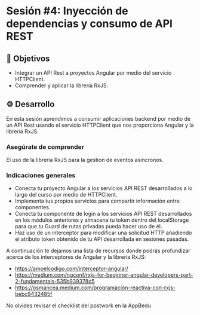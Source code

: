 # Sesión #4: Inyección de dependencias y consumo de API REST

## :dart: Objetivos

- Integrar un API Rest a proyectos Angular por medio del servicio HTTPClient.
- Comprender y aplicar la librería RxJS. 

## ⚙ Desarrollo

En esta sesión aprendimos a consumir aplicaciones backend por medio de un API Rest usando el servicio HTTPClient que nos proporciona Angular y la librería RxJS.

### Asegúrate de comprender

El uso de la libreria RxJS para la gestion de eventos asincronos.

### Indicaciones generales

+ Conecta tu proyecto Angular a los servicios API REST desarrollados a lo largo del curso por medio de HTTPClient.
+ Implementa tus propios servicios para compartir información entre  componentes.
+ Conecta tu componente de login a los servicios API REST desarrollados en los módulos anteriores y almacena tu token dentro del localStorage para que tu Guard de rutas privadas pueda hacer uso de él.
+ Haz uso de un interceptor para modificar una solicitud HTTP añadiendo el atributo token obtenido de tu API desarrollada en sesiones pasadas.

A continuación te dejamos una lista de recursos donde podrás profundizar acerca de los interceptores de Angular y la libreria RxJS:
* https://amoelcodigo.com/interceptor-angular/
* https://medium.com/ngconf/rxjs-for-beginner-angular-developers-part-2-fundamentals-535b939378d5
* https://osmancea.medium.com/programación-reactiva-con-rxjs-bebc9432485f

No olvides revisar el checklist del postwork en la AppBedu